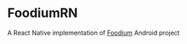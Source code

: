 # FoodiumRN
A React Native implementation of [Foodium](https://github.com/PatilShreyas/Foodium) Android project
